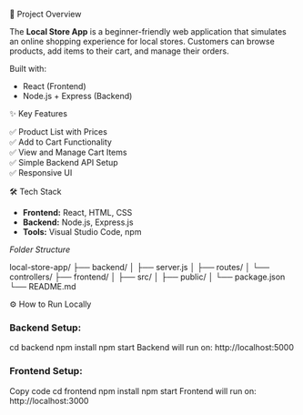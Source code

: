 
🚀 Project Overview

The **Local Store App** is a beginner-friendly web application that simulates an online shopping experience for local stores. Customers can browse products, add items to their cart, and manage their orders.  

Built with:
- React (Frontend)
- Node.js + Express (Backend)

✨ Key Features

✅ Product List with Prices  
✅ Add to Cart Functionality  
✅ View and Manage Cart Items  
✅ Simple Backend API Setup  
✅ Responsive UI  

🛠️ Tech Stack

- **Frontend:** React, HTML, CSS  
- **Backend:** Node.js, Express.js  
- **Tools:** Visual Studio Code, npm  

*Folder Structure*

local-store-app/
├── backend/
│ ├── server.js
│ ├── routes/
│ └── controllers/
├── frontend/
│ ├── src/
│ ├── public/
│ └── package.json
└── README.md

 ⚙️ How to Run Locally

### Backend Setup:

cd backend
npm install
npm start
Backend will run on: http://localhost:5000

### Frontend Setup:

Copy code
cd frontend
npm install
npm start
Frontend will run on: http://localhost:3000
